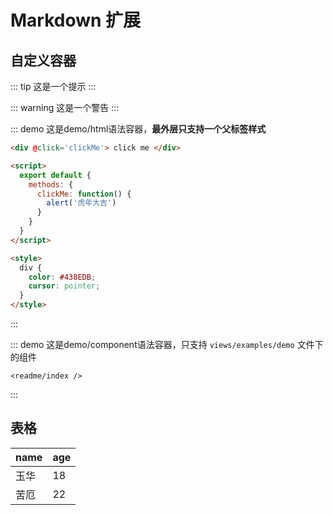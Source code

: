 # Markdown 扩展

## 自定义容器
::: tip
这是一个提示
:::

::: warning
这是一个警告
:::

::: demo 这是demo/html语法容器，**最外层只支持一个父标签样式**
```html
<div @click='clickMe'> click me </div>

<script>
  export default {
    methods: {
      clickMe: function() {
        alert('虎年大吉')
      }
    }
  }
</script>

<style>
  div {
    color: #438EDB;
    cursor: pointer;
  }
</style>
```
:::


::: demo 这是demo/component语法容器，只支持 `views/examples/demo` 文件下的组件
``` component
<readme/index />
```
:::

## 表格
name | age
---  | ---  
玉华 | 18
苦厄 | 22  